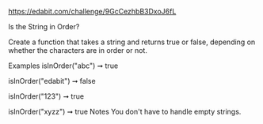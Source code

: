 https://edabit.com/challenge/9GcCezhbB3DxoJ6fL

Is the String in Order?

Create a function that takes a string and returns true or false, depending on whether the characters are in order or not.

Examples
isInOrder("abc") ➞ true

isInOrder("edabit") ➞ false

isInOrder("123") ➞ true

isInOrder("xyzz") ➞ true
Notes
You don't have to handle empty strings.